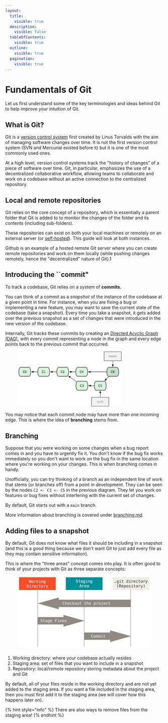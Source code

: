 ```yaml
---
layout:
  title:
    visible: true
  description:
    visible: false
  tableOfContents:
    visible: true
  outline:
    visible: true
  pagination:
    visible: true
---
```


# Fundamentals of Git

Let us first understand some of the key terminologies and ideas behind Git to help improve your intuition of Git.

## What is Git?

Git is a [version control system](https://www.atlassian.com/git/tutorials/what-is-version-control) first created by Linus Torvalds with the aim of managing software changes over time. It is not the first version control system (SVN and Mercurial existed before it) but it is one of the most commonly used ones.

At a high level, version control systems track the "history of changes" of a piece of software over time. Git, in particular, emphasizes the use of a decentralized collaborative workflow, allowing teams to collaborate and work on a codebase without an active connection to the centralized repository.

## Local and remote repositories

Git relies on the core concept of a repository, which is essentially a parent folder that Git is added to to monitor the changes of the folder and its contents (including sub-folders).

These repositories can exist on both your local machines or remotely on an external server (or [self-hosted](https://about.gitea.com/)). This guide will look at both instances.

Github is an example of a hosted remote Git server where you can create remote repositories and work on them locally (while pushing changes remotely, hence the "decentralized" nature of Git).1

## Introducing the \`\`commit"

To track a codebase, Git relies on a system of **commits.**

You can think of a commit as a _snapshot_ of the instance of the codebase at a given point in time. For instance, when you are fixing a bug or implementing a new feature, you may want to save the current state of the codebase (take a snapshot). Every time you take a snapshot, it gets added over the previous snapshot as a set of changes that were introduced in the new version of the codebase.

Internally, Git tracks these commits by creating an [Directed Acyclic Graph (DAG)](https://en.wikipedia.org/wiki/Directed\_acyclic\_graph), with every commit representing a node in the graph and every edge points back to the previous commit that occurred.

<figure><img src="../.gitbook/assets/image (3).png" alt="" width="331"><figcaption></figcaption></figure>

You may notice that each commit node may have more than one incoming edge. This is where the idea of **branching** stems from.

## Branching

Suppose that you were working on some changes when a bug report comes in and you have to urgently fix it. You don't know if the bug fix works immediately so you don't want to work on the bug fix in the same location where you're working on your changes. This is when branching comes in handy.

Unofficially, you can try thinking of a branch as an independent line of work that stems (or branches off) from a point in development. They can be seen by the nodes `C2 <- C3 <- C5` in the previous diagram. They let you work on features or bug fixes without interfering with the current set of changes.

By default, Git starts out with a `main` branch.

More information about branching is covered under [branching.md](branching.md "mention").

## Adding files to a snapshot

By default, Git does not know what files it should be including in a snapshot (and this is a good thing because we don't want Git to just add every file as they may contain sensitive information).

This is where the "three areas" concept comes into play. It is often good to think of your projects with Git as three separate concepts:

<figure><img src="../.gitbook/assets/areas.png" alt="" width="563"><figcaption></figcaption></figure>

1. Working directory: where your codebase actually resides
2. Staging area: set of files that you want to include in a snapshot
3. Repository: local/remote repository storing metadata about the project and Git

By default, all of your files reside in the working directory and are not yet added to the staging area. If you want a file included in the staging area, then you must first add it to the staging area (we will cover how this happens later on).

{% hint style="info" %}
There are also ways to remove files from the staging area!
{% endhint %}

